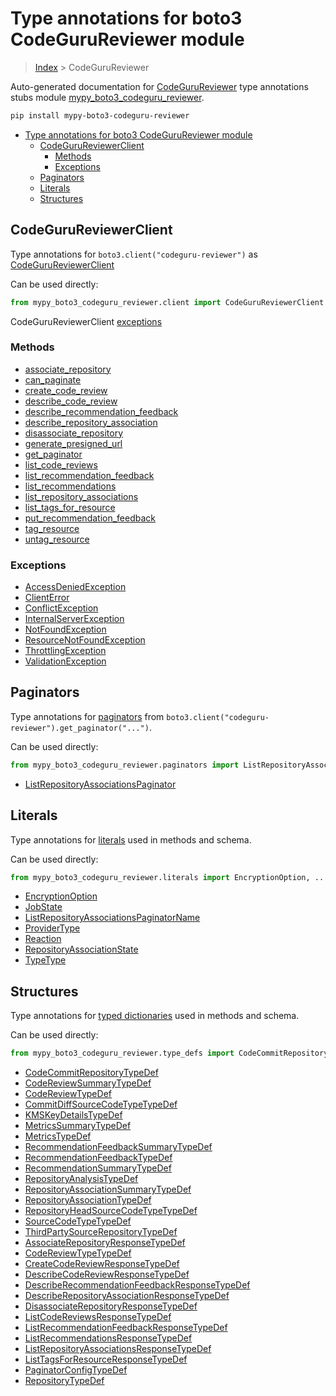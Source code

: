 # Type annotations for boto3 CodeGuruReviewer module

> [Index](../index.md) > CodeGuruReviewer

Auto-generated documentation for [CodeGuruReviewer](https://boto3.amazonaws.com/v1/documentation/api/latest/reference/services/codeguru-reviewer.html#CodeGuruReviewer)
type annotations stubs module [mypy_boto3_codeguru_reviewer](https://pypi.org/project/mypy-boto3-codeguru-reviewer/).

```bash
pip install mypy-boto3-codeguru-reviewer
```

- [Type annotations for boto3 CodeGuruReviewer module](#type-annotations-for-boto3-codegurureviewer-module)
  - [CodeGuruReviewerClient](#codegurureviewerclient)
    - [Methods](#methods)
    - [Exceptions](#exceptions)
  - [Paginators](#paginators)
  - [Literals](#literals)
  - [Structures](#structures)

## CodeGuruReviewerClient

Type annotations for  `boto3.client("codeguru-reviewer")` as [CodeGuruReviewerClient](./client.md)

Can be used directly:

```python
from mypy_boto3_codeguru_reviewer.client import CodeGuruReviewerClient
```


CodeGuruReviewerClient [exceptions](./client.md#exceptions)



### Methods
- [associate_repository](./client.md#associate-repository)
- [can_paginate](./client.md#can-paginate)
- [create_code_review](./client.md#create-code-review)
- [describe_code_review](./client.md#describe-code-review)
- [describe_recommendation_feedback](./client.md#describe-recommendation-feedback)
- [describe_repository_association](./client.md#describe-repository-association)
- [disassociate_repository](./client.md#disassociate-repository)
- [generate_presigned_url](./client.md#generate-presigned-url)
- [get_paginator](./client.md#get-paginator)
- [list_code_reviews](./client.md#list-code-reviews)
- [list_recommendation_feedback](./client.md#list-recommendation-feedback)
- [list_recommendations](./client.md#list-recommendations)
- [list_repository_associations](./client.md#list-repository-associations)
- [list_tags_for_resource](./client.md#list-tags-for-resource)
- [put_recommendation_feedback](./client.md#put-recommendation-feedback)
- [tag_resource](./client.md#tag-resource)
- [untag_resource](./client.md#untag-resource)




### Exceptions
- [AccessDeniedException](./client.md#accessdeniedexception)
- [ClientError](./client.md#clienterror)
- [ConflictException](./client.md#conflictexception)
- [InternalServerException](./client.md#internalserverexception)
- [NotFoundException](./client.md#notfoundexception)
- [ResourceNotFoundException](./client.md#resourcenotfoundexception)
- [ThrottlingException](./client.md#throttlingexception)
- [ValidationException](./client.md#validationexception)






## Paginators

Type annotations for [paginators](./paginators.md) from `boto3.client("codeguru-reviewer").get_paginator("...")`.

Can be used directly:

```python
from mypy_boto3_codeguru_reviewer.paginators import ListRepositoryAssociationsPaginator, ...
```

- [ListRepositoryAssociationsPaginator](./paginators.md#listrepositoryassociationspaginator)






## Literals

Type annotations for [literals](./literals.md) used in methods and schema.

Can be used directly:

```python
from mypy_boto3_codeguru_reviewer.literals import EncryptionOption, ...
```

- [EncryptionOption](./literals.md#encryptionoption)
- [JobState](./literals.md#jobstate)
- [ListRepositoryAssociationsPaginatorName](./literals.md#listrepositoryassociationspaginatorname)
- [ProviderType](./literals.md#providertype)
- [Reaction](./literals.md#reaction)
- [RepositoryAssociationState](./literals.md#repositoryassociationstate)
- [TypeType](./literals.md#typetype)




## Structures


Type annotations for [typed dictionaries](./type_defs.md) used in methods and schema.

Can be used directly:

```python
from mypy_boto3_codeguru_reviewer.type_defs import CodeCommitRepositoryTypeDef, ...
```

- [CodeCommitRepositoryTypeDef](./type_defs.md#codecommitrepositorytypedef)
- [CodeReviewSummaryTypeDef](./type_defs.md#codereviewsummarytypedef)
- [CodeReviewTypeDef](./type_defs.md#codereviewtypedef)
- [CommitDiffSourceCodeTypeTypeDef](./type_defs.md#commitdiffsourcecodetypetypedef)
- [KMSKeyDetailsTypeDef](./type_defs.md#kmskeydetailstypedef)
- [MetricsSummaryTypeDef](./type_defs.md#metricssummarytypedef)
- [MetricsTypeDef](./type_defs.md#metricstypedef)
- [RecommendationFeedbackSummaryTypeDef](./type_defs.md#recommendationfeedbacksummarytypedef)
- [RecommendationFeedbackTypeDef](./type_defs.md#recommendationfeedbacktypedef)
- [RecommendationSummaryTypeDef](./type_defs.md#recommendationsummarytypedef)
- [RepositoryAnalysisTypeDef](./type_defs.md#repositoryanalysistypedef)
- [RepositoryAssociationSummaryTypeDef](./type_defs.md#repositoryassociationsummarytypedef)
- [RepositoryAssociationTypeDef](./type_defs.md#repositoryassociationtypedef)
- [RepositoryHeadSourceCodeTypeTypeDef](./type_defs.md#repositoryheadsourcecodetypetypedef)
- [SourceCodeTypeTypeDef](./type_defs.md#sourcecodetypetypedef)
- [ThirdPartySourceRepositoryTypeDef](./type_defs.md#thirdpartysourcerepositorytypedef)
- [AssociateRepositoryResponseTypeDef](./type_defs.md#associaterepositoryresponsetypedef)
- [CodeReviewTypeTypeDef](./type_defs.md#codereviewtypetypedef)
- [CreateCodeReviewResponseTypeDef](./type_defs.md#createcodereviewresponsetypedef)
- [DescribeCodeReviewResponseTypeDef](./type_defs.md#describecodereviewresponsetypedef)
- [DescribeRecommendationFeedbackResponseTypeDef](./type_defs.md#describerecommendationfeedbackresponsetypedef)
- [DescribeRepositoryAssociationResponseTypeDef](./type_defs.md#describerepositoryassociationresponsetypedef)
- [DisassociateRepositoryResponseTypeDef](./type_defs.md#disassociaterepositoryresponsetypedef)
- [ListCodeReviewsResponseTypeDef](./type_defs.md#listcodereviewsresponsetypedef)
- [ListRecommendationFeedbackResponseTypeDef](./type_defs.md#listrecommendationfeedbackresponsetypedef)
- [ListRecommendationsResponseTypeDef](./type_defs.md#listrecommendationsresponsetypedef)
- [ListRepositoryAssociationsResponseTypeDef](./type_defs.md#listrepositoryassociationsresponsetypedef)
- [ListTagsForResourceResponseTypeDef](./type_defs.md#listtagsforresourceresponsetypedef)
- [PaginatorConfigTypeDef](./type_defs.md#paginatorconfigtypedef)
- [RepositoryTypeDef](./type_defs.md#repositorytypedef)
